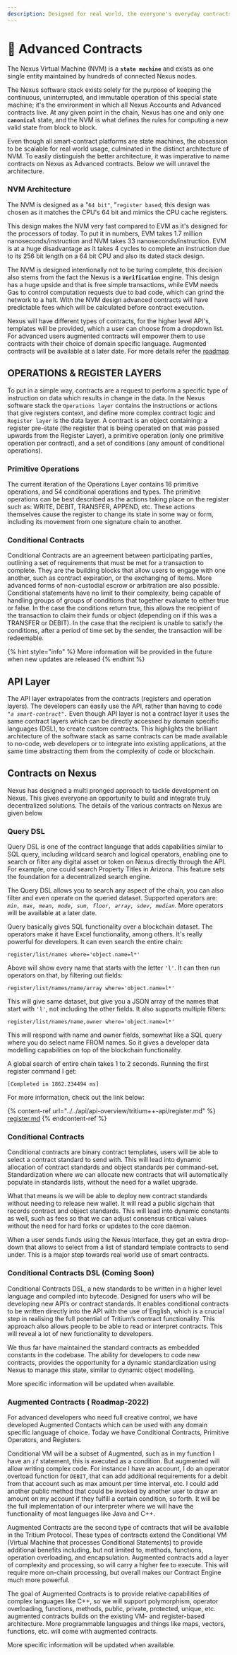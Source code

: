 ```yaml
---
description: Designed for real world, the everyone's everyday contracts.
---
```


# 📃 Advanced Contracts

The Nexus Virtual Machine (NVM) is a **`state machine`** and exists as one single entity maintained by hundreds of connected Nexus nodes.

The Nexus software stack exists solely for the purpose of keeping the continuous, uninterrupted, and immutable operation of this special state machine; it's the environment in which all Nexus Accounts and Advanced contracts live. At any given point in the chain, Nexus has one and only one **`canonical`** state, and the NVM is what defines the rules for computing a new valid state from block to block.

Even though all smart-contract platforms are state machines, the obsession to be scalable for real world usage, culminated in the distinct architecture of NVM. To easily distinguish the better architecture, it was imperative to name contracts on Nexus as Advanced contracts. Below we will unravel the architecture.

### NVM Architecture

The NVM is designed as a "`64 bit"`, "`register based`; this design was chosen as it matches the CPU's 64 bit and mimics the CPU cache registers.

This design makes the NVM very fast compared to EVM as it's designed for the processors of today. To put it in numbers, EVM takes 1.7 million nanoseconds/instruction and NVM takes 33 nanoseconds/instruction. EVM is at a huge disadvantage as it takes 4 cycles to complete an instruction due to its 256 bit length on a 64 bit CPU and also its dated stack design.

The NVM is designed intentionally not to be turing complete, this decision also stems from the fact the Nexus is a **`Verification`** engine. This design has a huge upside and that is free simple transactions, while EVM needs Gas to control computation requests due to bad code, which can grind the network to a halt. With the NVM design advanced contracts will have predictable fees which will be calculated before contract execution.

Nexus will have different types of contracts, for the higher level API's, templates will be provided, which a user can choose from a dropdown list. For advanced users augmented contracts will empower them to use contracts with their choice of domain specific language. Augmented contracts will be available at a later date. For more details refer the [roadmap](https://nexus.io/roadmap)

## OPERATIONS & REGISTER LAYERS

To put in a simple way, contracts are a request to perform a specific type of instruction on data which results in change in the data. In the Nexus software stack the `Operations layer` contains the  instructions or actions that give registers context, and define more complex contract logic and `Register layer` is the data layer.  A contract is an object containing: a register pre-state (the register that is being operated on that was passed upwards from the Register Layer), a primitive operation (only one primitive operation per contract), and a set of conditions (any amount of conditional operations).

### **Primitive Operations**

The current iteration of the Operations Layer contains 16 primitive operations, and 54 conditional operations and types. The primitive operations can be best described as the actions taking place on the register such as: WRITE, DEBIT, TRANSFER, APPEND, etc. These actions themselves cause the register to change its state in some way or form, including its movement from one signature chain to another.

### **Conditional Contracts**

Conditional Contracts are an agreement between participating parties, outlining a set of requirements that must be met for a transaction to complete. They are the building blocks that allow users to engage with one another, such as contract expiration, or the exchanging of items. More advanced forms of non-custodial escrow or arbitration are also possible. Conditional statements have no limit to their complexity, being capable of handling groups of groups of conditions that together evaluate to either true or false. In the case the conditions return true, this allows the recipient of the transaction to claim their funds or object (depending on if this was a TRANSFER or DEBIT). In the case that the recipient is unable to satisfy the conditions, after a period of time set by the sender, the transaction will be redeemable.

{% hint style="info" %}
More information will be provided in the future when new updates are released
{% endhint %}

## API Layer

The API layer extrapolates from the contracts (registers and operation layers). The developers can easily use the API, rather than having to code _`"a smart-contract".`_ Even though API layer is not a contract layer it uses the same contract layers which can be directly accessed by domain specific languages (DSL), to create custom contracts. This highlights the brilliant architecture of the software stack as same contracts can be made available to no-code, web developers or to integrate into existing applications, at the same time abstracting them from the complexity of code or blockchain. &#x20;

## Contracts on Nexus

Nexus has designed a multi pronged approach to tackle development on Nexus. This gives everyone an opportunity to build and integrate truly decentralized solutions. The details of the various contracts on Nexus are given below

### Query DSL

Query DSL is one of the contract language that adds capabilities similar to SQL query, including wildcard search and logical operators, enabling one to search or filter any digital asset or token on Nexus directly through the API. For example, one could search Property Titles in Arizona. This feature sets the foundation for a decentralized search engine.

The Query DSL allows you to search any aspect of the chain, you can also filter and even operate on the queried dataset. Supported operators are: _`min, max, mean, mode, sum, floor, array, sdev, median`._ More operators will be available at a later date.

Query basically gives SQL functionality over a blockchain dataset. The operators make it have Excel functionality, among others. It's really powerful for developers. It can even search the entire chain:

```
register/list/names where='object.name=l*' 
```

Above will show every name that starts with the letter `'l'`. It can then run operators on that, by filtering out fields:

```
register/list/names/name/array where='object.name=l*'
```

This will give same dataset, but give you a JSON array of the names that start with `'l'`, not including the other fields. It also supports multiple filters:

```
register/list/names/name,owner where='object.name=l*'
```

This will respond with name and owner fields, somewhat like a SQL query where you do select name FROM names. So it gives a developer data modelling capabilities on top of the blockchain functionality.

A global search of entire chain takes 1 to 2 seconds. Running the first register command I get:

`[Completed in 1862.234494 ms]`

For more information, check out the link below:

{% content-ref url="../../api/api-overview/tritium++-api/register.md" %}
[register.md](../../api/api-overview/tritium++-api/register.md)
{% endcontent-ref %}

### Conditional Contracts

Conditional contracts are binary contract templates, users will be able to select a contract standard to send with. This will lead into dynamic allocation of contract standards and object standards per command-set. Standardization where we can allocate new contracts that will automatically populate in standards lists, without the need for a wallet upgrade.

What that means is we will be able to deploy new contract standards without needing to release new wallet. It will read a public sigchain that records contract and object standards. This will lead into dynamic constants as well, such as fees so that we can adjust consensus critical values without the need for hard forks or updates to the core daemon.

When a user sends funds using the Nexus Interface, they get an extra drop-down that allows to select from a list of standard template contracts to send under. This is a major step towards real world use of smart contracts.

### Conditional Contracts DSL (Coming Soon)

Conditional Contracts DSL, a new standards to be written in a higher level language and compiled into bytecode. Designed for users who will be developing new API’s or contract standards. It enables conditional contracts to be written directly into the API with the use of English, which is a crucial step in realising the full potential of Tritium’s contract functionality. This approach also allows people to be able to read or interpret contracts. This will reveal a lot of new functionality to developers.

We thus far have maintained the standard contracts as embedded constants in the codebase. The ability for developers to code new contracts, provides the opportunity for a dynamic standardization using Nexus to manage this state, similar to dynamic object modelling.

More specific information will be updated when available.

### Augmented Contracts ( Roadmap-2022)

For advanced developers who need full creative control, we have developed Augmented Contacts which can be used with any domain specific language of choice. Today we have Conditional Contracts, Primitive Operators, and Registers.&#x20;

Conditional VM will be a subset of Augmented, such as in my function I have an _`if`_ statement, this is executed as a condition. But augmented will allow writing complex code. For instance I have an account, I do an operator overload function for `DEBIT`, that can add additional requirements for a debit from that account such as max amount per time interval, etc. I could add another public method that could be invoked by another user to draw an amount on my account if they fulfill a certain condition, so forth. It will be the full implementation of our interpreter where we will have the functionality of most languages like Java and C++.

Augmented Contracts are the second type of contracts that will be available in the Tritium Protocol. These types of contracts extend the Conditional VM (Virtual Machine that processes Conditional Statements) to provide additional benefits including, but not limited to, methods, functions, operation overloading, and encapsulation. Augmented contracts add a layer of complexity and processing, so will carry a higher fee to execute. This will require more on-chain processing, but overall makes our Contract Engine much more powerful.

The goal of Augmented Contracts is to provide relative capabilities of complex languages like C++, so we will support polymorphism, operator overloading, functions, methods, public, private, protected, unique, etc. augmented contracts builds on the existing VM- and register-based architecture. More programmable languages and things like maps, vectors, functions, etc. will come with augmented contracts.

More specific information will be updated when available.
